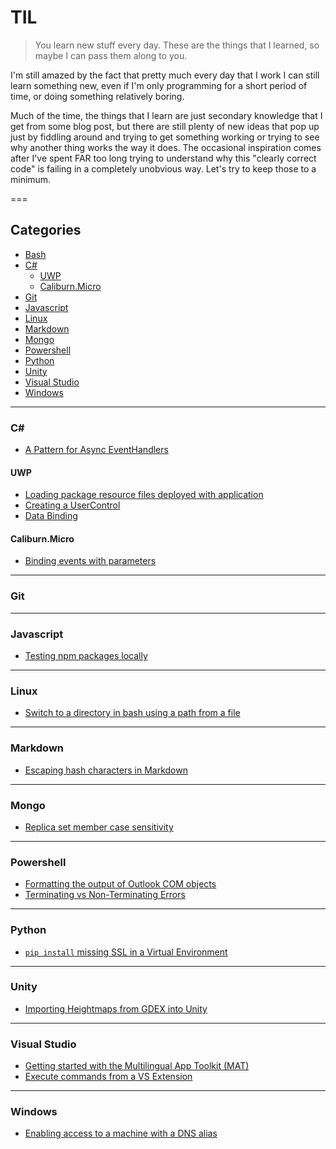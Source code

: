 # TIL

> You learn new stuff every day.  These are the things that I learned, so maybe I can pass them along to you.

I'm still amazed by the fact that pretty much every day that I work I can still learn something new, even if I'm only programming for a short period of time, or doing something relatively boring.

Much of the time, the things that I learn are just secondary knowledge that I get from some blog post, but there are still plenty of new ideas that pop up just by fiddling around and trying to get something working or trying to see why another thing works the way it does.  The occasional inspiration comes after I've spent FAR too long trying to understand why this "clearly correct code" is failing in a completely unobvious way.  Let's try to keep those to a minimum.

===

## Categories

* [Bash](bash)
* [C#](#c)
  * [UWP](#uwp)
  * [Caliburn.Micro](#caliburn.micro)
* [Git](#git)
* [Javascript](#javascript)
* [Linux](#linux)
* [Markdown](#markdown)
* [Mongo](#mongo)
* [Powershell](#powershell)
* [Python](#python)
* [Unity](#unity)
* [Visual Studio](#visual-studio)
* [Windows](#windows)

---

### C\# 

* [A Pattern for Async EventHandlers](csharp/a_pattern_for_async_eventhandlers.md)

#### UWP

* [Loading package resource files deployed with application](csharp/uwp/loading_package_resource_files.md)
* [Creating a UserControl](csharp/uwp/creating_a_user_control.md)
* [Data Binding](csharpe/uwp/data_binding.md)

#### Caliburn.Micro

* [Binding events with parameters](csharp/caliburn/binding_events_with_parameters.md)

---

### Git

---

### Javascript

* [Testing npm packages locally](js/testing_npm_packages_locally.md)

---

### Linux

* [Switch to a directory in bash using a path from a file](linux/switch_to_a_directory_in_bash_using_a_path_from_a_file.md)

---

### Markdown

* [Escaping hash characters in Markdown](markdown/escaping-hash-characters-in-markdown.md)

---

### Mongo

* [Replica set member case sensitivity](mongo/replica_set_member_case_sensitivity.md)

---

### Powershell

* [Formatting the output of Outlook COM objects](powershell/formatting_the_output_of_outlook_com_objects.md)
* [Terminating vs Non-Terminating Errors](powershell/terminating_vs_nonterminating_errors.md)

---

### Python

* [`pip install` missing SSL in a Virtual Environment](python/pip_install_missing_ssl_in_virtual_environment.md)

---

### Unity

* [Importing Heightmaps from GDEX into Unity](unity/importing-heightmaps-from-gdex.md)

---

### Visual Studio

* [Getting started with the Multilingual App Toolkit (MAT)](vs/getting_started_with_the_multilingual_app_toolkit.md)
* [Execute commands from a VS Extension](vs/execute_commands_from_a_vs_extension.md)

---

### Windows

* [Enabling access to a machine with a DNS alias](windows/enable_access_to_a_machine_with_a_dns_alias.md)
